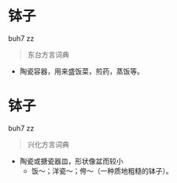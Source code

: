 # 钵子
buh7 zz
> 东台方言词典
- 陶瓷容器，用来盛饭菜，煎药，蒸饭等。

# 钵子
buh7 zz
> 兴化方言词典
- 陶瓷或搪瓷器皿，形状像盆而较小
  - 饭～；洋瓷～；侉～（一种质地粗糙的钵子）。
